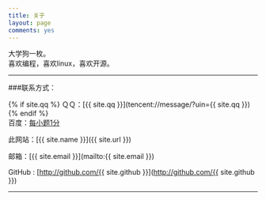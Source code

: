 ```yaml
---
title: 关于
layout: page
comments: yes
---
```


大学狗一枚。  
喜欢编程，喜欢linux，喜欢开源。  

----

###联系方式：

{% if site.qq %}
ＱＱ：[{{ site.qq }}](tencent://message/?uin={{ site.qq }})
{% endif %}  
百度：[每小题1分](http://www.baidu.com/p/%E6%AF%8F%E5%B0%8F%E9%A2%981%E5%88%86)

此网站：[{{ site.name }}]({{ site.url }})

邮箱：[{{ site.email }}](mailto:{{ site.email }})

GitHub : [http://github.com/{{ site.github }}](http://github.com/{{ site.github }})

----

